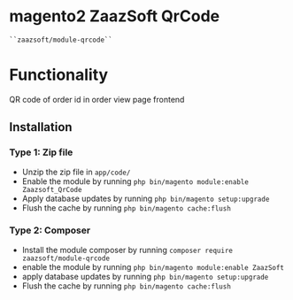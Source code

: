 # magento2 ZaazSoft QrCode

    ``zaazsoft/module-qrcode``

# Functionality
 QR code of order id in order view page frontend

## Installation

### Type 1: Zip file

 - Unzip the zip file in `app/code/`
 - Enable the module by running `php bin/magento module:enable Zaazsoft_QrCode`
 - Apply database updates by running `php bin/magento setup:upgrade`
 - Flush the cache by running `php bin/magento cache:flush`

### Type 2: Composer

 - Install the module composer by running `composer require zaazsoft/module-qrcode`
 - enable the module by running `php bin/magento module:enable ZaazSoft`
 - apply database updates by running `php bin/magento setup:upgrade`
 - Flush the cache by running `php bin/magento cache:flush`
